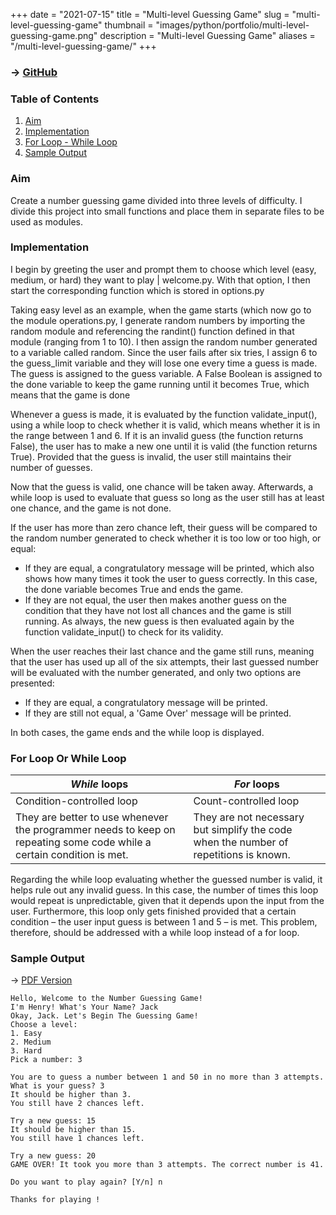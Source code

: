 +++
date = "2021-07-15"
title = "Multi-level Guessing Game"
slug = "multi-level-guessing-game"
thumbnail = "images/python/portfolio/multi-level-guessing-game.png"
description = "Multi-level Guessing Game"
aliases = "/multi-level-guessing-game/"
+++

### → [GitHub](https://github.com/tanducmai/multi-level-guessing-game)

### Table of Contents

1. [Aim](#aim)
1. [Implementation](#implementation)
1. [For Loop - While Loop](#for-loop-or-while-loop)
1. [Sample Output](#sample-output)

### Aim

Create a number guessing game divided into three levels of difficulty.
I divide this project into small functions and place them in separate files to
be used as modules.

### Implementation

I begin by greeting the user and prompt them to choose which level (easy,
medium, or hard) they want to play | welcome.py. With that option, I then start
the corresponding function which is stored in options.py

Taking easy level as an example, when the game starts (which now go to the
module operations.py, I generate random numbers by importing the random module
and referencing the randint() function defined in that module (ranging from 1 to
10). I then assign the random number generated to a variable called random.
Since the user fails after six tries, I assign 6 to the guess_limit variable and
they will lose one every time a guess is made. The guess is assigned to the
guess variable. A False Boolean is assigned to the done variable to keep the
game running until it becomes True, which means that the game is done

Whenever a guess is made, it is evaluated by the function validate_input(),
using a while loop to check whether it is valid, which means whether it is in
the range between 1 and 6. If it is an invalid guess (the function returns
False), the user has to make a new one until it is valid (the function returns
True).  Provided that the guess is invalid, the user still maintains their
number of guesses.

Now that the guess is valid, one chance will be taken away. Afterwards, a while
loop is used to evaluate that guess so long as the user still has at least one
chance, and the game is not done.

If the user has more than zero chance left, their guess will be compared to the
random number generated to check whether it is too low or too high, or equal:

- If they are equal, a congratulatory message will be printed, which also shows
  how many times it took the user to guess correctly. In this case, the done
  variable becomes True and ends the game.
- If they are not equal, the user then makes another guess on the condition that
  they have not lost all chances and the game is still running. As always, the
  new guess is then evaluated again by the function validate_input() to check
  for its validity.

When the user reaches their last chance and the game still runs, meaning that
the user has used up all of the six attempts, their last guessed number will be
evaluated with the number generated, and only two options are presented:

- If they are equal, a congratulatory message will be printed.
- If they are still not equal, a 'Game Over' message will be printed.

In both cases, the game ends and the while loop is displayed.

### For Loop Or While Loop

_While_ loops | _For_ loops |
------------ | ------------- |
Condition-controlled loop  | Count-controlled loop |
They are better to use whenever the programmer needs to keep on repeating some code while a certain condition is met. | They are not necessary but simplify the code when the number of repetitions is known. |

Regarding the while loop evaluating whether the guessed number is valid, it
helps rule out any invalid guess. In this case, the number of times this loop
would repeat is unpredictable, given that it depends upon the input from the
user. Furthermore, this loop only gets finished provided that a certain
condition – the user input guess is between 1 and 5 – is met. This problem,
therefore, should be addressed with a while loop instead of a for loop.

### Sample Output

-> [PDF
Version](https://raw.githubusercontent.com/tanducmai/multi-level-guessing-game/main/sample_output.pdf)

```text
Hello, Welcome to the Number Guessing Game!
I'm Henry! What's Your Name? Jack
Okay, Jack. Let's Begin The Guessing Game!
Choose a level:
1. Easy
2. Medium
3. Hard
Pick a number: 3

You are to guess a number between 1 and 50 in no more than 3 attempts.
What is your guess? 3
It should be higher than 3.
You still have 2 chances left.

Try a new guess: 15
It should be higher than 15.
You still have 1 chances left.

Try a new guess: 20
GAME OVER! It took you more than 3 attempts. The correct number is 41.

Do you want to play again? [Y/n] n

Thanks for playing !
```
